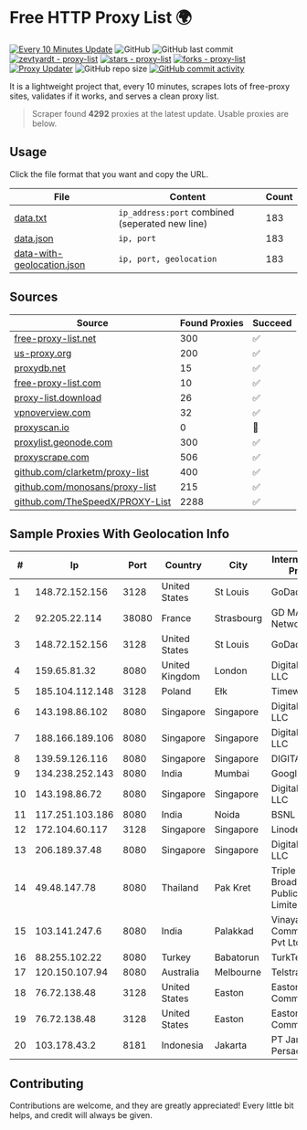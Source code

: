
# Free HTTP Proxy List 🌍

[![Every 10 Minutes Update](https://github.com/mertguvencli/http-proxy-list/actions/workflows/main.yml/badge.svg?branch=main)](https://github.com/mertguvencli/http-proxy-list/actions/workflows/main.yml)
![GitHub](https://img.shields.io/github/license/mertguvencli/http-proxy-list)
![GitHub last commit](https://img.shields.io/github/last-commit/mertguvencli/http-proxy-list)
[![zevtyardt - proxy-list](https://img.shields.io/static/v1?label=zevtyardt&message=proxy-list&color=blue&logo=github)](https://github.com/zevtyardt/proxy-list "Go to GitHub repo")
[![stars - proxy-list](https://img.shields.io/github/stars/zevtyardt/proxy-list?style=social)](https://github.com/zevtyardt/proxy-list)
[![forks - proxy-list](https://img.shields.io/github/forks/zevtyardt/proxy-list?style=social)](https://github.com/zevtyardt/proxy-list)
[![Proxy Updater](https://github.com/zevtyardt/proxy-list/workflows/Proxy%20Updater/badge.svg)](https://github.com/zevtyardt/proxy-list/actions?query=workflow:"Proxy+Updater")
![GitHub repo size](https://img.shields.io/github/repo-size/zevtyardt/proxy-list)
[![GitHub commit activity](https://img.shields.io/github/commit-activity/m/zevtyardt/proxy-list?logo=commits)](https://github.com/zevtyardt/proxy-list/commits/main)

It is a lightweight project that, every 10 minutes, scrapes lots of free-proxy sites, validates if it works, and serves a clean proxy list.

> Scraper found **4292** proxies at the latest update. Usable proxies are below.

## Usage

Click the file format that you want and copy the URL.

|File|Content|Count|
|----|-------|-----|
|[data.txt](https://raw.githubusercontent.com/mertguvencli/http-proxy-list/main/proxy-list/data.txt)|`ip_address:port` combined (seperated new line)|183|
|[data.json](https://raw.githubusercontent.com/mertguvencli/http-proxy-list/main/proxy-list/data.json)|`ip, port`|183|
|[data-with-geolocation.json](https://raw.githubusercontent.com/mertguvencli/http-proxy-list/main/proxy-list/data-with-geolocation.json)|`ip, port, geolocation`|183|

## Sources

|Source|Found Proxies|Succeed|
|------|-------------|-------|
|[free-proxy-list.net](https://free-proxy-list.net)|300|✅|
|[us-proxy.org](https://www.us-proxy.org)|200|✅|
|[proxydb.net](http://proxydb.net)|15|✅|
|[free-proxy-list.com](https://free-proxy-list.com/?page=&port=&type%5B%5D=http&type%5B%5D=https&up_time=0&search=Search)|10|✅|
|[proxy-list.download](https://www.proxy-list.download/HTTP)|26|✅|
|[vpnoverview.com](https://vpnoverview.com/privacy/anonymous-browsing/free-proxy-servers)|32|✅|
|[proxyscan.io](https://www.proxyscan.io)|0|🚫|
|[proxylist.geonode.com](https://proxylist.geonode.com/api/proxy-list?limit=300&page=1&sort_by=lastChecked&sort_type=desc&protocols=http,https)|300|✅|
|[proxyscrape.com](https://api.proxyscrape.com/v2/?request=displayproxies&protocol=http&timeout=10000&country=all&ssl=all&anonymity=all)|506|✅|
|[github.com/clarketm/proxy-list](https://raw.githubusercontent.com/clarketm/proxy-list/master/proxy-list-raw.txt)|400|✅|
|[github.com/monosans/proxy-list](https://raw.githubusercontent.com/monosans/proxy-list/main/proxies/http.txt)|215|✅|
|[github.com/TheSpeedX/PROXY-List](https://raw.githubusercontent.com/TheSpeedX/PROXY-List/master/http.txt)|2288|✅|


## Sample Proxies With Geolocation Info

|#|Ip|Port|Country|City|Internet Service Provider|
|-|--|----|-------|----|-------------------------|
|1|148.72.152.156|3128|United States|St Louis|GoDaddy.com|
|2|92.205.22.114|38080|France|Strasbourg|GD MASS Network|
|3|148.72.152.156|3128|United States|St Louis|GoDaddy.com|
|4|159.65.81.32|8080|United Kingdom|London|DigitalOcean, LLC|
|5|185.104.112.148|3128|Poland|Ełk|Timeweb-Artnet|
|6|143.198.86.102|8080|Singapore|Singapore|DigitalOcean, LLC|
|7|188.166.189.106|8080|Singapore|Singapore|DigitalOcean, LLC|
|8|139.59.126.116|8080|Singapore|Singapore|DIGITALOCEAN|
|9|134.238.252.143|8080|India|Mumbai|Google LLC|
|10|143.198.86.72|8080|Singapore|Singapore|DigitalOcean, LLC|
|11|117.251.103.186|8080|India|Noida|BSNL Internet|
|12|172.104.60.117|3128|Singapore|Singapore|Linode, LLC|
|13|206.189.37.48|8080|Singapore|Singapore|DigitalOcean, LLC|
|14|49.48.147.78|8080|Thailand|Pak Kret|Triple T Broadband Public Company Limited|
|15|103.141.247.6|8080|India|Palakkad|Vinayaga Communications Pvt Ltd|
|16|88.255.102.22|8080|Turkey|Babatorun|TurkTelekom|
|17|120.150.107.94|8080|Australia|Melbourne|Telstra Internet|
|18|76.72.138.48|3128|United States|Easton|Easton Utilities Commission|
|19|76.72.138.48|3128|United States|Easton|Easton Utilities Commission|
|20|103.178.43.2|8181|Indonesia|Jakarta|PT Jaring Solusi Persada|



## Contributing

Contributions are welcome, and they are greatly appreciated! Every
little bit helps, and credit will always be given.

